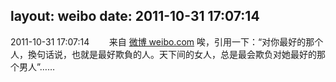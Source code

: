 layout: weibo
date: 2011-10-31 17:07:14
---
<meta name="referrer" content="no-referrer" />

2011-10-31 17:07:14  &nbsp;&nbsp;&nbsp;&nbsp;&nbsp;&nbsp; 来自 <a href="http://weibo.com/" rel="nofollow">微博 weibo.com</a>
唉，引用一下：“对你最好的那个人，換句话说，也就是最好欺負的人。天下间的女人，总是最会欺负对她最好的那个男人”…… ​​​
